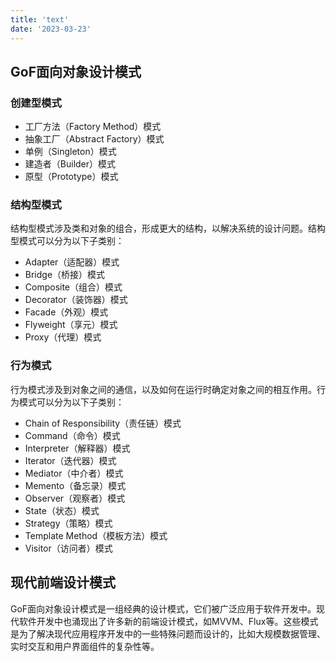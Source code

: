 ```yaml
---
title: 'text'
date: '2023-03-23'
---
```



## GoF面向对象设计模式

### 创建型模式

- 工厂方法（Factory Method）模式
- 抽象工厂（Abstract Factory）模式
- 单例（Singleton）模式
- 建造者（Builder）模式
- 原型（Prototype）模式

### 结构型模式

结构型模式涉及类和对象的组合，形成更大的结构，以解决系统的设计问题。结构型模式可以分为以下子类别：

- Adapter（适配器）模式
- Bridge（桥接）模式
- Composite（组合）模式
- Decorator（装饰器）模式
- Facade（外观）模式
- Flyweight（享元）模式
- Proxy（代理）模式

### 行为模式

行为模式涉及到对象之间的通信，以及如何在运行时确定对象之间的相互作用。行为模式可以分为以下子类别：

- Chain of Responsibility（责任链）模式
- Command（命令）模式
- Interpreter（解释器）模式
- Iterator（迭代器）模式
- Mediator（中介者）模式
- Memento（备忘录）模式
- Observer（观察者）模式
- State（状态）模式
- Strategy（策略）模式
- Template Method（模板方法）模式
- Visitor（访问者）模式

## 现代前端设计模式

GoF面向对象设计模式是一组经典的设计模式，它们被广泛应用于软件开发中。现代软件开发中也涌现出了许多新的前端设计模式，如MVVM、Flux等。这些模式是为了解决现代应用程序开发中的一些特殊问题而设计的，比如大规模数据管理、实时交互和用户界面组件的复杂性等。
